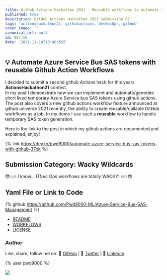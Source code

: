 ```yaml
---
title: GitHub Actions Hackathon 2021 - Reusable workflows to automate tokens
published: true
description: GitHub Actions Hackathon 2021 Submission 02
tags: 'actionshackathon21, githubactions, DevSecOps, github'
cover_image: ''
canonical_url: null
id: 897750
date: '2021-11-14T10:48:59Z'
---
```


## :bulb: Automate Azure Service Bus SAS tokens with reusable Github Action Workflows

I decided to submit a second github Actions hack for this years **ActionsHackathon21** contest.  
In my post I demonstrate how we can implement and automate/generate short lived temporary Azure Service bus SAS tokens using github actions. The post also covers a new github actions workflow feature announced at github universe 2021 recently, the ability to create reusable/callable GitHub workflows as a job. In my demo I use such a **reusable** workflow to handle temporary SAS token generation.

Here is the link to the post in which my github actions are documented and explained, enjoy!

{% link <https://dev.to/pwd9000/automate-azure-service-bus-sas-tokens-with-github-37ok> %}

## Submission Category: Wacky Wildcards

😳💥🔥 I know... ITSec Ops workflows are totally WACKY! 🔥💥😳

## Yaml File or Link to Code

{% github <https://github.com/Pwd9000-ML/Azure-Service-Bus-SAS-Management> %}

- [README](https://github.com/Pwd9000-ML/Azure-Service-Bus-SAS-Management/blob/master/README.md)
- [WORKFLOWS](https://github.com/Pwd9000-ML/Azure-Service-Bus-SAS-Management/tree/master/.github/workflows)
- [LICENSE](https://github.com/Pwd9000-ML/Azure-Service-Bus-SAS-Management/blob/master/LICENSE)

### _Author_

Like, share, follow me on: :octopus: [GitHub](https://github.com/Pwd9000-ML) | :penguin: [Twitter](https://twitter.com/pwd9000) | :space_invader: [LinkedIn](https://www.linkedin.com/in/marcel-l-61b0a96b/)

{% user pwd9000 %}

<a href="https://www.buymeacoffee.com/pwd9000"><img src="https://img.buymeacoffee.com/button-api/?text=Buy me a coffee&emoji=&slug=pwd9000&button_colour=FFDD00&font_colour=000000&font_family=Cookie&outline_colour=000000&coffee_colour=ffffff"></a>
